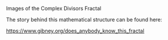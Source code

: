 Images of the Complex Divisors Fractal

The story behind this mathematical structure can be found here:

https://www.gibney.org/does_anybody_know_this_fractal
